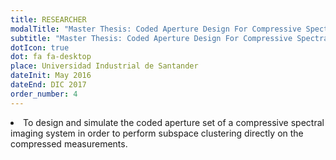 ```yaml
---
title: RESEARCHER
modalTitle: "Master Thesis: Coded Aperture Design For Compressive Spectral Imaging Subspace Clustering"
subtitle: "Master Thesis: Coded Aperture Design For Compressive Spectral Imaging Subspace Clustering"
dotIcon: true
dot: fa fa-desktop
place: Universidad Industrial de Santander
dateInit: May 2016
dateEnd: DIC 2017
order_number: 4
---
```

<li> To design and simulate the coded aperture set of a compressive spectral imaging system in order to perform subspace clustering directly on the compressed measurements. </li>
